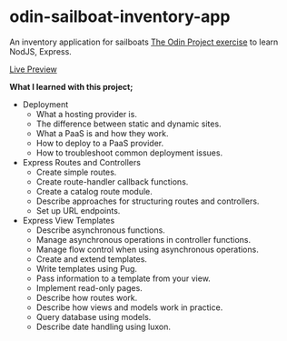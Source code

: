 # odin-sailboat-inventory-app

An inventory application for sailboats
[The Odin Project exercise](https://www.theodinproject.com/lessons/nodejs-inventory-application) to learn NodJS, Express.

[Live Preview](https://oguzhan-shopping-app.netlify.app/)

**What I learned with this project;**

- Deployment
  - What a hosting provider is.
  - The difference between static and dynamic sites.
  - What a PaaS is and how they work.
  - How to deploy to a PaaS provider.
  - How to troubleshoot common deployment issues.
- Express Routes and Controllers
  - Create simple routes.
  - Create route-handler callback functions.
  - Create a catalog route module.
  - Describe approaches for structuring routes and controllers.
  - Set up URL endpoints.
- Express View Templates
  - Describe asynchronous functions.
  - Manage asynchronous operations in controller functions.
  - Manage flow control when using asynchronous operations.
  - Create and extend templates.
  - Write templates using Pug.
  - Pass information to a template from your view.
  - Implement read-only pages.
  - Describe how routes work.
  - Describe how views and models work in practice.
  - Query database using models.
  - Describe date handling using luxon.
